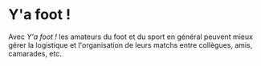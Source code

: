 # Y'a foot !

Avec *Y'a foot !* les amateurs du foot et du sport en général peuvent mieux gérer la logistique et l'organisation de 
leurs matchs entre collègues, amis, camarades, etc.
